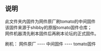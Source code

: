 ## 说明

此文件夹内固件为网件原厂刷tomato的中间固件<br />
该固件来源于shibby的原版tomato固件仓库；<br />
网件机器清先刷本固件后再刷本论坛的正式固件。

刷机：
网件原厂  ----   中间固件   ----   tomato固件